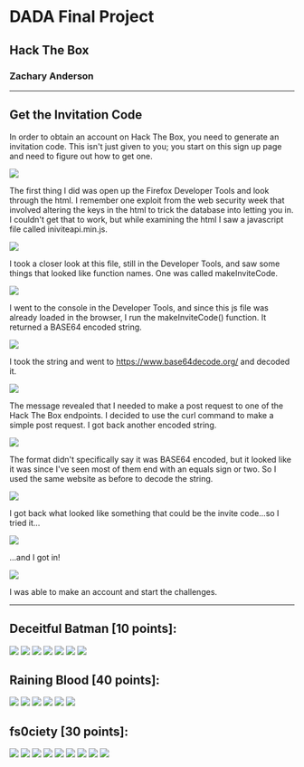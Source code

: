 # DADA Final Project
## Hack The Box
### Zachary Anderson

---

## Get the Invitation Code

In order to obtain an account on Hack The Box, you need to generate an invitation code. This isn't just given to you; you start on this sign up page and need to figure out how to get one.

![](img/invitecode/signup.png)

The first thing I did was open up the Firefox Developer Tools and look through the html. I remember one exploit from the web security week that involved altering the keys in the html to trick the database into letting you in. I couldn't get that to work, but while examining the html I saw a javascript file called iniviteapi.min.js.

![](img/invitecode/devtools.png)

I took a closer look at this file, still in the Developer Tools, and saw some things that looked like function names. One was called makeInviteCode.

![](img/invitecode/apifunc.png)

I went to the console in the Developer Tools, and since this js file was already loaded in the browser, I run the makeInviteCode() function. It returned a BASE64 encoded string.

![](img/invitecode/console.png)

I took the string and went to https://www.base64decode.org/ and decoded it.

![](img/invitecode/decode-console.png)

The message revealed that I needed to make a post request to one of the Hack The Box endpoints. I decided to use the curl command to make a simple post request. I got back another encoded string.

![](img/invitecode/curl.png)

The format didn't specifically say it was BASE64 encoded, but it looked like it was since I've seen most of them end with an equals sign or two. So I used the same website as before to decode the string.

![](img/invitecode/decode-curl.png)

I got back what looked like something that could be the invite code...so I tried it...

![](img/invitecode/enter.png)

...and I got in!

![](img/invitecode/congrats.png)

I was able to make an account and start the challenges.

---

## Deceitful Batman [10 points]:

![](img/challenge1/instructions.png)
![](img/challenge1/files.png)
![](img/challenge1/encrypted.png)
![](img/challenge1/site.png)
![](img/challenge1/key.png)
![](img/challenge1/solved.png)
![](img/challenge1/complete.png)

## Raining Blood [40 points]:

![](img/challenge2/instructions.png)
![](img/challenge2/files.png)
![](img/challenge2/play.png)
![](img/challenge2/found.png)
![](img/challenge2/decode.png)
![](img/challenge2/complete.png)

## fs0ciety [30 points]:

![](img/challenge3/instructions.png)
![](img/challenge3/zipfile.png)
![](img/challenge3/passwordscreen.png)
![](img/challenge3/jtryourock.png)
![](img/challenge3/txtfile.png)
![](img/challenge3/encrypted.png)
![](img/challenge3/decode64.png)
![](img/challenge3/binarytoletter.png)
![](img/challenge3/complete.png)

